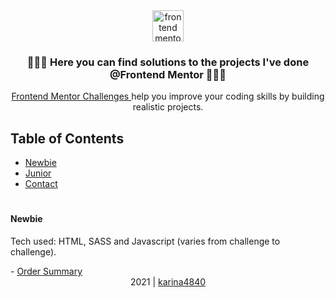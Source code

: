 <div align="center"> 
    <image align="center" height="50px" src="https://www.frontendmentor.io/static/images/logo-desktop.svg" alt="frontend mentor logo" >
</div>
   
<div>
<h3 align= "center">👩🏻‍💻 Here you can find solutions to the projects I've done @Frontend Mentor 👩🏻‍💻</h3>
    <div align="center">
    <p>    
    <a href="https://www.frontendmentor.io/challenges">
      Frontend Mentor Challenges
    </a>
     help you improve your coding skills by building realistic projects.
    </p>
</div>
</div>

## Table of Contents
- [Newbie](#newbie) 
- [Junior](#junior)  
- [Contact](#contact)

# <h4>Newbie
<p> Tech used: HTML, SASS and Javascript (varies from challenge to challenge). </p>
    - <a href="https://github.com/karina4840/order-summary"> Order Summary </a>

    
    
    
    
    
<div align="center">
    2021 | <a href="https://github.com/karina4840"> karina4840 </a>
</div>
